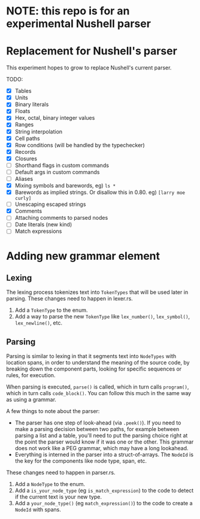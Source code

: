 # NOTE: this repo is for an experimental Nushell parser

# Replacement for Nushell's parser

This experiment hopes to grow to replace Nushell's current parser.

TODO:

- [x] Tables
- [x] Units
- [x] Binary literals
- [x] Floats
- [x] Hex, octal, binary integer values
- [x] Ranges
- [x] String interpolation
- [x] Cell paths
- [x] Row conditions (will be handled by the typechecker)
- [x] Records
- [x] Closures
- [ ] Shorthand flags in custom commands
- [ ] Default args in custom commands
- [ ] Aliases
- [x] Mixing symbols and barewords, eg) `ls *`
- [x] Barewords as implied strings. Or disallow this in 0.80. eg) `[larry moe curly]`
- [ ] Unescaping escaped strings
- [x] Comments
- [ ] Attaching comments to parsed nodes
- [ ] Date literals (new kind)
- [ ] Match expressions

# Adding new grammar element

## Lexing

The lexing process tokenizes text into `TokenTypes` that will be used later in parsing.
These changes need to happen in lexer.rs.

1. Add a `TokenType` to the enum.
2. Add a way to parse the new `TokenType` like `lex_number()`, `lex_symbol()`, `lex_newline()`, etc.

## Parsing

Parsing is similar to lexing in that it segments text into `NodeTypes` with location spans, in order to understand the meaning of the source code, by breaking down the component parts, looking for specific sequences or rules, for execution.

When parsing is executed, `parse()` is called, which in turn calls `program()`, which in turn calls `code_block()`. You can follow this much in the same way as using a grammar.

A few things to note about the parser:

* The parser has one step of look-ahead (via `.peek()`). If you need to make a parsing decision between two paths, for example between parsing a list and a table, you'll need to put the parsing choice right at the point the parser would know if it was one or the other. This grammar does not work like a PEG grammar, which may have a long lookahead.
* Everything is interned in the parser into a struct-of-arrays. The `NodeId` is the key for the components like node type, span, etc. 

These changes need to happen in parser.rs.

1. Add a `NodeType` to the enum.
2. Add a `is_your_node_type` (eg `is_match_expression`) to the code to detect if the current text is your new type.
3. Add a `your_node_type()` (eg `match_expression()`) to the code to create a `NodeId` with spans.

